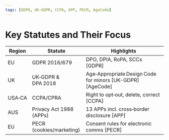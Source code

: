 ```yaml
---
tags: [GDPR, UK-GDPR, CCPA, APP, PECR, AgeCode]
---
```

# Key Statutes and Their Focus

| Region | Statute | Highlights |
|--------|---------|------------|
| EU | GDPR 2016/679 | DPO, DPIA, RoPA, SCCs [GDPR] |
| UK | UK‑GDPR & DPA 2018 | Age‑Appropriate Design Code for minors [UK-GDPR] [AgeCode] |
| USA‑CA | CCPA/CPRA | Right to opt‑out, delete, correct [CCPA] |
| AUS | Privacy Act 1988 (APPs) | 13 APPs incl. cross‑border disclosure [APP] |
| EU | PECR (cookies/marketing) | Consent rules for electronic comms [PECR] |
